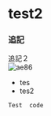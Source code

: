 # test2
### 追記
追記２<br>
![ae86](https://user-images.githubusercontent.com/67813825/129496947-4419cb0e-4569-4f5d-895b-efd813830e18.jpg)
* tes
* tes2
```bash
Test  code
```
